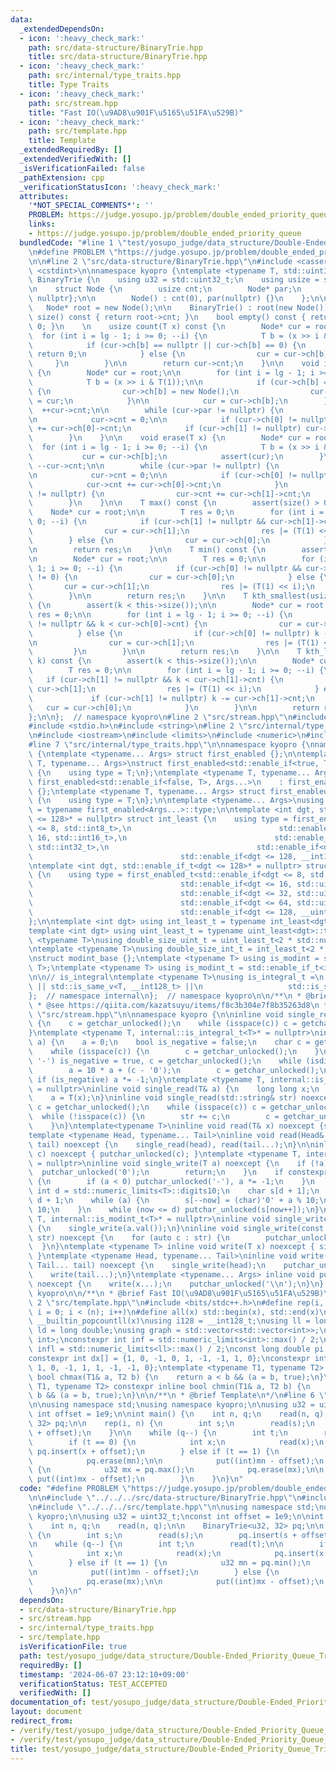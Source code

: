 ```yaml
---
data:
  _extendedDependsOn:
  - icon: ':heavy_check_mark:'
    path: src/data-structure/BinaryTrie.hpp
    title: src/data-structure/BinaryTrie.hpp
  - icon: ':heavy_check_mark:'
    path: src/internal/type_traits.hpp
    title: Type Traits
  - icon: ':heavy_check_mark:'
    path: src/stream.hpp
    title: "Fast IO(\u9AD8\u901F\u5165\u51FA\u529B)"
  - icon: ':heavy_check_mark:'
    path: src/template.hpp
    title: Template
  _extendedRequiredBy: []
  _extendedVerifiedWith: []
  _isVerificationFailed: false
  _pathExtension: cpp
  _verificationStatusIcon: ':heavy_check_mark:'
  attributes:
    '*NOT_SPECIAL_COMMENTS*': ''
    PROBLEM: https://judge.yosupo.jp/problem/double_ended_priority_queue
    links:
    - https://judge.yosupo.jp/problem/double_ended_priority_queue
  bundledCode: "#line 1 \"test/yosupo_judge/data_structure/Double-Ended_Priority_Queue_Trie.test.cpp\"\
    \n#define PROBLEM \"https://judge.yosupo.jp/problem/double_ended_priority_queue\"\
    \n\n#line 2 \"src/data-structure/BinaryTrie.hpp\"\n#include <cassert>\n#include\
    \ <cstdint>\n\nnamespace kyopro {\ntemplate <typename T, std::uint32_t lg> class\
    \ BinaryTrie {\n    using u32 = std::uint32_t;\n    using usize = std::size_t;\n\
    \n    struct Node {\n        usize cnt;\n        Node* par;\n        Node* ch[2]{nullptr,\
    \ nullptr};\n\n        Node() : cnt(0), par(nullptr) {}\n    };\n\npublic:\n \
    \   Node* root = new Node();\n\n    BinaryTrie() : root(new Node()){}\n\n    usize\
    \ size() const { return root->cnt; }\n    bool empty() const { return size() ==\
    \ 0; }\n    \n    usize count(T x) const {\n        Node* cur = root;\n      \
    \  for (int i = lg - 1; i >= 0; --i) {\n            T b = (x >> i & T(1));\n\n\
    \            if (cur->ch[b] == nullptr || cur->ch[b] == 0) {\n               \
    \ return 0;\n            } else {\n                cur = cur->ch[b];\n       \
    \     }\n        }\n\n        return cur->cnt;\n    }\n\n    void insert(T x)\
    \ {\n        Node* cur = root;\n\n        for (int i = lg - 1; i >= 0; --i) {\n\
    \            T b = (x >> i & T(1));\n\n            if (cur->ch[b] == nullptr)\
    \ {\n                cur->ch[b] = new Node();\n                cur->ch[b]->par\
    \ = cur;\n            }\n\n            cur = cur->ch[b];\n        }\n\n      \
    \  ++cur->cnt;\n\n        while (cur->par != nullptr) {\n            cur = cur->par;\n\
    \n            cur->cnt = 0;\n\n            if (cur->ch[0] != nullptr) cur->cnt\
    \ += cur->ch[0]->cnt;\n            if (cur->ch[1] != nullptr) cur->cnt += cur->ch[1]->cnt;\n\
    \        }\n    }\n\n    void erase(T x) {\n        Node* cur = root;\n      \
    \  for (int i = lg - 1; i >= 0; --i) {\n            T b = (x >> i & T(1));\n \
    \           cur = cur->ch[b];\n            assert(cur);\n        }\n\n       \
    \ --cur->cnt;\n\n        while (cur->par != nullptr) {\n            cur = cur->par;\n\
    \n            cur->cnt = 0;\n\n            if (cur->ch[0] != nullptr) {\n    \
    \            cur->cnt += cur->ch[0]->cnt;\n            }\n            if (cur->ch[1]\
    \ != nullptr) {\n                cur->cnt += cur->ch[1]->cnt;\n            }\n\
    \        }\n    }\n\n    T max() const {\n        assert(size() > 0);\n\n    \
    \    Node* cur = root;\n\n        T res = 0;\n        for (int i = lg - 1; i >=\
    \ 0; --i) {\n            if (cur->ch[1] != nullptr && cur->ch[1]->cnt != 0) {\n\
    \                cur = cur->ch[1];\n                res |= (T(1) << i);\n    \
    \        } else {\n                cur = cur->ch[0];\n            }\n        }\n\
    \n        return res;\n    }\n\n    T min() const {\n        assert(size() > 0);\n\
    \n        Node* cur = root;\n\n        T res = 0;\n\n        for (int i = lg -\
    \ 1; i >= 0; --i) {\n            if (cur->ch[0] != nullptr && cur->ch[0]->cnt\
    \ != 0) {\n                cur = cur->ch[0];\n            } else {\n         \
    \       cur = cur->ch[1];\n                res |= (T(1) << i);\n            }\n\
    \        }\n\n        return res;\n    }\n\n    T kth_smallest(usize k) const\
    \ {\n        assert(k < this->size());\n\n        Node* cur = root;\n        T\
    \ res = 0;\n\n        for (int i = lg - 1; i >= 0; --i) {\n            if (cur->ch[0]\
    \ != nullptr && k < cur->ch[0]->cnt) {\n                cur = cur->ch[0];\n  \
    \          } else {\n                if (cur->ch[0] != nullptr) k -= cur->ch[0]->cnt;\n\
    \n                cur = cur->ch[1];\n                res |= (T(1) << i);\n   \
    \         }\n        }\n\n        return res;\n    }\n\n    T kth_largest(usize\
    \ k) const {\n        assert(k < this->size());\n\n        Node* cur = root;\n\
    \        T res = 0;\n\n        for (int i = lg - 1; i >= 0; --i) {\n         \
    \   if (cur->ch[1] != nullptr && k < cur->ch[1]->cnt) {\n                cur =\
    \ cur->ch[1];\n                res |= (T(1) << i);\n            } else {\n   \
    \             if (cur->ch[1] != nullptr) k -= cur->ch[1]->cnt;\n             \
    \   cur = cur->ch[0];\n            }\n        }\n\n        return res;\n    }\n\
    };\n\n};  // namespace kyopro\n#line 2 \"src/stream.hpp\"\n#include <ctype.h>\n\
    #include <stdio.h>\n#include <string>\n#line 2 \"src/internal/type_traits.hpp\"\
    \n#include <iostream>\n#include <limits>\n#include <numeric>\n#include <typeinfo>\n\
    #line 7 \"src/internal/type_traits.hpp\"\n\nnamespace kyopro {\nnamespace internal\
    \ {\ntemplate <typename... Args> struct first_enabled {};\n\ntemplate <typename\
    \ T, typename... Args>\nstruct first_enabled<std::enable_if<true, T>, Args...>\
    \ {\n    using type = T;\n};\ntemplate <typename T, typename... Args>\nstruct\
    \ first_enabled<std::enable_if<false, T>, Args...>\n    : first_enabled<Args...>\
    \ {};\ntemplate <typename T, typename... Args> struct first_enabled<T, Args...>\
    \ {\n    using type = T;\n};\n\ntemplate <typename... Args>\nusing first_enabled_t\
    \ = typename first_enabled<Args...>::type;\n\ntemplate <int dgt, std::enable_if_t<dgt\
    \ <= 128>* = nullptr> struct int_least {\n    using type = first_enabled_t<std::enable_if<dgt\
    \ <= 8, std::int8_t>,\n                                 std::enable_if<dgt <=\
    \ 16, std::int16_t>,\n                                 std::enable_if<dgt <= 32,\
    \ std::int32_t>,\n                                 std::enable_if<dgt <= 64, std::int64_t>,\n\
    \                                 std::enable_if<dgt <= 128, __int128_t>>;\n};\n\
    \ntemplate <int dgt, std::enable_if_t<dgt <= 128>* = nullptr> struct uint_least\
    \ {\n    using type = first_enabled_t<std::enable_if<dgt <= 8, std::uint8_t>,\n\
    \                                 std::enable_if<dgt <= 16, std::uint16_t>,\n\
    \                                 std::enable_if<dgt <= 32, std::uint32_t>,\n\
    \                                 std::enable_if<dgt <= 64, std::uint64_t>,\n\
    \                                 std::enable_if<dgt <= 128, __uint128_t>>;\n\
    };\n\ntemplate <int dgt> using int_least_t = typename int_least<dgt>::type;\n\
    template <int dgt> using uint_least_t = typename uint_least<dgt>::type;\n\ntemplate\
    \ <typename T>\nusing double_size_uint_t = uint_least_t<2 * std::numeric_limits<T>::digits>;\n\
    \ntemplate <typename T>\nusing double_size_int_t = int_least_t<2 * std::numeric_limits<T>::digits>;\n\
    \nstruct modint_base {};\ntemplate <typename T> using is_modint = std::is_base_of<modint_base,\
    \ T>;\ntemplate <typename T> using is_modint_t = std::enable_if_t<is_modint<T>::value>;\n\
    \n\n// is_integral\ntemplate <typename T>\nusing is_integral_t =\n    std::enable_if_t<std::is_integral_v<T>\
    \ || std::is_same_v<T, __int128_t> ||\n                   std::is_same_v<T, __uint128_t>>;\n\
    };  // namespace internal\n};  // namespace kyopro\n\n/**\n * @brief Type Traits\n\
    \ * @see https://qiita.com/kazatsuyu/items/f8c3b304e7f8b35263d8\n */\n#line 6\
    \ \"src/stream.hpp\"\n\nnamespace kyopro {\n\ninline void single_read(char& c)\
    \ {\n    c = getchar_unlocked();\n    while (isspace(c)) c = getchar_unlocked();\n\
    }\ntemplate <typename T, internal::is_integral_t<T>* = nullptr>\ninline void single_read(T&\
    \ a) {\n    a = 0;\n    bool is_negative = false;\n    char c = getchar_unlocked();\n\
    \    while (isspace(c)) {\n        c = getchar_unlocked();\n    }\n    if (c ==\
    \ '-') is_negative = true, c = getchar_unlocked();\n    while (isdigit(c)) {\n\
    \        a = 10 * a + (c - '0');\n        c = getchar_unlocked();\n    }\n   \
    \ if (is_negative) a *= -1;\n}\ntemplate <typename T, internal::is_modint_t<T>*\
    \ = nullptr>\ninline void single_read(T& a) {\n    long long x;\n    single_read(x);\n\
    \    a = T(x);\n}\ninline void single_read(std::string& str) noexcept {\n    char\
    \ c = getchar_unlocked();\n    while (isspace(c)) c = getchar_unlocked();\n  \
    \  while (!isspace(c)) {\n        str += c;\n        c = getchar_unlocked();\n\
    \    }\n}\ntemplate<typename T>\ninline void read(T& x) noexcept {single_read(x);}\n\
    template <typename Head, typename... Tail>\ninline void read(Head& head, Tail&...\
    \ tail) noexcept {\n    single_read(head), read(tail...);\n}\n\ninline void single_write(char\
    \ c) noexcept { putchar_unlocked(c); }\ntemplate <typename T, internal::is_integral_t<T>*\
    \ = nullptr>\ninline void single_write(T a) noexcept {\n    if (!a) {\n      \
    \  putchar_unlocked('0');\n        return;\n    }\n    if constexpr (std::is_signed_v<T>)\
    \ {\n        if (a < 0) putchar_unlocked('-'), a *= -1;\n    }\n    constexpr\
    \ int d = std::numeric_limits<T>::digits10;\n    char s[d + 1];\n    int now =\
    \ d + 1;\n    while (a) {\n        s[--now] = (char)'0' + a % 10;\n        a /=\
    \ 10;\n    }\n    while (now <= d) putchar_unlocked(s[now++]);\n}\ntemplate <typename\
    \ T, internal::is_modint_t<T>* = nullptr>\ninline void single_write(T a) noexcept\
    \ {\n    single_write(a.val());\n}\ninline void single_write(const std::string&\
    \ str) noexcept {\n    for (auto c : str) {\n        putchar_unlocked(c);\n  \
    \  }\n}\ntemplate <typename T> inline void write(T x) noexcept { single_write(x);\
    \ }\ntemplate <typename Head, typename... Tail>\ninline void write(Head head,\
    \ Tail... tail) noexcept {\n    single_write(head);\n    putchar_unlocked(' ');\n\
    \    write(tail...);\n}\ntemplate <typename... Args> inline void put(Args... x)\
    \ noexcept {\n    write(x...);\n    putchar_unlocked('\\n');\n}\n};  // namespace\
    \ kyopro\n\n/**\n * @brief Fast IO(\u9AD8\u901F\u5165\u51FA\u529B)\n */\n#line\
    \ 2 \"src/template.hpp\"\n#include <bits/stdc++.h>\n#define rep(i, n) for (int\
    \ i = 0; i < (n); i++)\n#define all(x) std::begin(x), std::end(x)\n#define popcount(x)\
    \ __builtin_popcountll(x)\nusing i128 = __int128_t;\nusing ll = long long;\nusing\
    \ ld = long double;\nusing graph = std::vector<std::vector<int>>;\nusing P = std::pair<int,\
    \ int>;\nconstexpr int inf = std::numeric_limits<int>::max() / 2;\nconstexpr ll\
    \ infl = std::numeric_limits<ll>::max() / 2;\nconst long double pi = acosl(-1);\n\
    constexpr int dx[] = {1, 0, -1, 0, 1, -1, -1, 1, 0};\nconstexpr int dy[] = {0,\
    \ 1, 0, -1, 1, 1, -1, -1, 0};\ntemplate <typename T1, typename T2> constexpr inline\
    \ bool chmax(T1& a, T2 b) {\n    return a < b && (a = b, true);\n}\ntemplate <typename\
    \ T1, typename T2> constexpr inline bool chmin(T1& a, T2 b) {\n    return a >\
    \ b && (a = b, true);\n}\n\n/**\n * @brief Template\n*/\n#line 6 \"test/yosupo_judge/data_structure/Double-Ended_Priority_Queue_Trie.test.cpp\"\
    \n\nusing namespace std;\nusing namespace kyopro;\n\nusing u32 = uint32_t;\nconst\
    \ int offset = 1e9;\n\nint main() {\n    int n, q;\n    read(n, q);\n\n    BinaryTrie<u32,\
    \ 32> pq;\n\n    rep(i, n) {\n        int s;\n        read(s);\n        pq.insert(s\
    \ + offset);\n    }\n\n    while (q--) {\n        int t;\n        read(t);\n\n\
    \        if (t == 0) {\n            int x;\n            read(x);\n           \
    \ pq.insert(x + offset);\n        } else if (t == 1) {\n            u32 mn = pq.min();\n\
    \            pq.erase(mn);\n\n            put((int)mn - offset);\n        } else\
    \ {\n            u32 mx = pq.max();\n            pq.erase(mx);\n\n           \
    \ put((int)mx - offset);\n        }\n    }\n}\n"
  code: "#define PROBLEM \"https://judge.yosupo.jp/problem/double_ended_priority_queue\"\
    \n\n#include \"../../../src/data-structure/BinaryTrie.hpp\"\n#include \"../../../src/stream.hpp\"\
    \n#include \"../../../src/template.hpp\"\n\nusing namespace std;\nusing namespace\
    \ kyopro;\n\nusing u32 = uint32_t;\nconst int offset = 1e9;\n\nint main() {\n\
    \    int n, q;\n    read(n, q);\n\n    BinaryTrie<u32, 32> pq;\n\n    rep(i, n)\
    \ {\n        int s;\n        read(s);\n        pq.insert(s + offset);\n    }\n\
    \n    while (q--) {\n        int t;\n        read(t);\n\n        if (t == 0) {\n\
    \            int x;\n            read(x);\n            pq.insert(x + offset);\n\
    \        } else if (t == 1) {\n            u32 mn = pq.min();\n            pq.erase(mn);\n\
    \n            put((int)mn - offset);\n        } else {\n            u32 mx = pq.max();\n\
    \            pq.erase(mx);\n\n            put((int)mx - offset);\n        }\n\
    \    }\n}\n"
  dependsOn:
  - src/data-structure/BinaryTrie.hpp
  - src/stream.hpp
  - src/internal/type_traits.hpp
  - src/template.hpp
  isVerificationFile: true
  path: test/yosupo_judge/data_structure/Double-Ended_Priority_Queue_Trie.test.cpp
  requiredBy: []
  timestamp: '2024-06-07 23:12:10+09:00'
  verificationStatus: TEST_ACCEPTED
  verifiedWith: []
documentation_of: test/yosupo_judge/data_structure/Double-Ended_Priority_Queue_Trie.test.cpp
layout: document
redirect_from:
- /verify/test/yosupo_judge/data_structure/Double-Ended_Priority_Queue_Trie.test.cpp
- /verify/test/yosupo_judge/data_structure/Double-Ended_Priority_Queue_Trie.test.cpp.html
title: test/yosupo_judge/data_structure/Double-Ended_Priority_Queue_Trie.test.cpp
---
```

